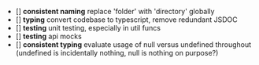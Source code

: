 - [] **consistent naming** replace 'folder' with 'directory' globally
- [] **typing** convert codebase to typescript, remove redundant JSDOC
- [] **testing** unit testing, especially in util funcs
- [] **testing** api mocks
- [] **consistent typing** evaluate usage of null versus undefined throughout (undefined is incidentally nothing, null is nothing on purpose?)
